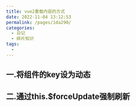 ```yaml
---
title: vue2重载内容的方式
date: 2022-11-04 13:12:53
permalink: /pages/1da290/
categories:
  - 日记
  - 碎片知识
tags:
  - 
---
```

## 一.将组件的key设为动态
## 二.通过this.$forceUpdate强制刷新
